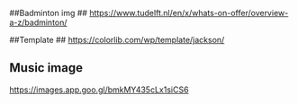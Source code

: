 

##Badminton img ##
https://www.tudelft.nl/en/x/whats-on-offer/overview-a-z/badminton/


##Template ##
https://colorlib.com/wp/template/jackson/

## Music image
https://images.app.goo.gl/bmkMY435cLx1siCS6
